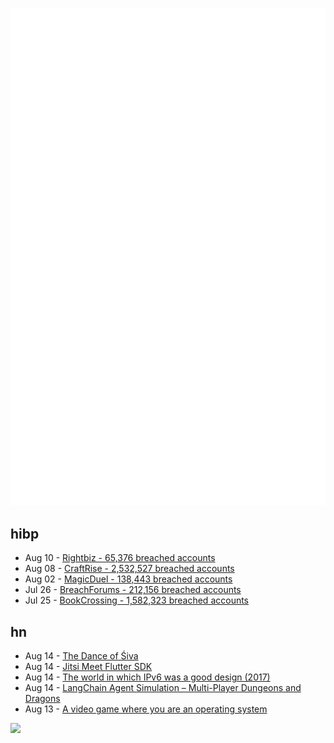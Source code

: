 ![Metrics](https://raw.githubusercontent.com/phixion/phixion/master/metrics.svg)

## hibp

<!--
for https://github.com/phixion/phixion/blob/main/.github/workflows/feeds.yml
-->
<!--START_SECTION:haveibeenpwnd-->
- Aug 10 - [Rightbiz - 65,376 breached accounts](https://haveibeenpwned.com/PwnedWebsites#Rightbiz)
- Aug 08 - [CraftRise - 2,532,527 breached accounts](https://haveibeenpwned.com/PwnedWebsites#CraftRise)
- Aug 02 - [MagicDuel - 138,443 breached accounts](https://haveibeenpwned.com/PwnedWebsites#MagicDuel)
- Jul 26 - [BreachForums - 212,156 breached accounts](https://haveibeenpwned.com/PwnedWebsites#BreachForums)
- Jul 25 - [BookCrossing - 1,582,323 breached accounts](https://haveibeenpwned.com/PwnedWebsites#BookCrossing)
<!--END_SECTION:haveibeenpwnd-->

## hn

<!--
for https://github.com/phixion/phixion/blob/main/.github/workflows/feeds.yml
-->
<!--START_SECTION:hn-->
- Aug 14 - [The Dance of Śiva](https://www.asymptotejournal.com/blog/2023/08/09/the-dance-of-siva/)
- Aug 14 - [Jitsi Meet Flutter SDK](https://jitsi.org/blog/introducing-the-jitsi-meet-flutter-sdk/)
- Aug 14 - [The world in which IPv6 was a good design (2017)](https://apenwarr.ca/log/20170810)
- Aug 14 - [LangChain Agent Simulation – Multi-Player Dungeons and Dragons](https://python.langchain.com/docs/use_cases/agent_simulations/two_player_dnd)
- Aug 13 - [A video game where you are an operating system](https://plbrault.com/blog-posts/i-created-the-nerdierst-game-ever-en/)
<!--END_SECTION:hn-->

<!--
for https://yhype.me
-->
![](https://hit.yhype.me/github/profile?user_id=13013670)
